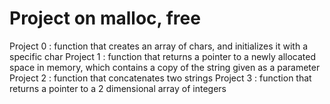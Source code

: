 # Project on  malloc, free

Project 0 : function that creates an array of chars, and initializes it with a specific char
Project 1 : function that returns a pointer to a newly allocated space in memory, which contains a copy of the string given as a parameter
Project 2 : function that concatenates two strings
Project 3 : function that returns a pointer to a 2 dimensional array of integers

